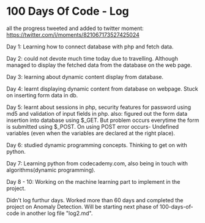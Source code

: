 # 100 Days Of Code - Log

all the progress tweeted and added to twitter moment: https://twitter.com/i/moments/821067173527425024

Day 1: Learning how to connect database with php and fetch data.

Day 2: could not devote much time today due to travelling. Although managed to display the fetched data from the database on the web page.

Day 3: learning about dynamic content display from database.

Day 4: learnt displaying dynamic content from database on webpage. Stuck on inserting form data in db.

Day 5: learnt about sessions in php, security features for password using md5 and validation of input fields in php.
	also: figured out the form data insertion into database using $_GET. But problem occurs everytime the form is submitted using $_POST. On using POST error occurs- Undefined variables (even when the variables are declared at the right place).

Day 6: studied dynamic programming concepts. Thinking to get on with python.

Day 7: Learning python from codecademy.com, also being in touch with algorithms(dynamic programming).

Day 8 - 10: Working on the machine learning part to implement in the project.

Didn't log furthur days. Worked more than 60 days and completed the project on Anomaly Detection.
Will be starting next phase of 100-days-of-code in another log file "log2.md".
